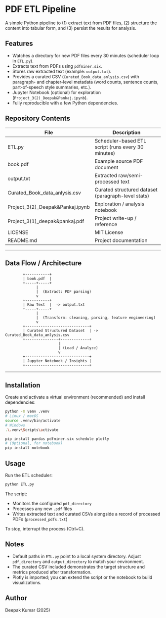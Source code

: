 # PDF ETL Pipeline

A simple Python pipeline to (1) extract text from PDF files, (2) structure the content into tabular form, and (3) persist the results for analysis.

## Features
- Watches a directory for new PDF files every 30 minutes (scheduler loop in `ETL.py`).
- Extracts text from PDFs using `pdfminer.six`.
- Stores raw extracted text (example: `output.txt`).
- Provides a curated CSV (`Curated_Book_data_anlysis.csv`) with paragraph- and chapter-level metadata (word counts, sentence counts, part-of-speech style summaries, etc.).
- Jupyter Notebook (optional) for exploration (`Project_3(2)_Deepak&Pankaj.ipynb`).
- Fully reproducible with a few Python dependencies.

## Repository Contents
| File | Description |
|------|-------------|
| ETL.py | Scheduler-based ETL script (runs every 30 minutes) |
| book.pdf | Example source PDF document |
| output.txt | Extracted raw/semi-processed text |
| Curated_Book_data_anlysis.csv | Curated structured dataset (paragraph-level stats) |
| Project_3(2)_Deepak&Pankaj.ipynb | Exploration / analysis notebook |
| Project_3(1)_deepak&pankaj.pdf | Project write-up / reference |
| LICENSE | MIT License |
| README.md | Project documentation |

---

## Data Flow / Architecture
```
        +-----------+
        | book.pdf  |
        +-----+-----+
              |
              |  (Extract: PDF parsing)
              v
        +-----------+
        | Raw Text  |  -> output.txt
        +-----+-----+
              |
              |  (Transform: cleaning, parsing, feature engineering)
              v
        +-----------------------------+
        | Curated Structured Dataset  | -> Curated_Book_data_anlysis.csv
        +---------------+-------------+
                        |
                        | (Load / Analyze)
                        v
        +-----------------------------+
        | Jupyter Notebook / Insights |
        +-----------------------------+
```

---

## Installation
Create and activate a virtual environment (recommended) and install dependencies:

```bash
python -m venv .venv
# Linux / macOS
source .venv/bin/activate
# Windows
.\.venv\Scripts\activate

pip install pandas pdfminer.six schedule plotly
# (Optional, for notebook)
pip install notebook
```

## Usage
Run the ETL scheduler:

```bash
python ETL.py
```

The script:
- Monitors the configured `pdf_directory`
- Processes any new `.pdf` files
- Writes extracted text and curated CSVs alongside a record of processed PDFs (`processed_pdfs.txt`)

To stop, interrupt the process (Ctrl+C).

## Notes
- Default paths in `ETL.py` point to a local system directory. Adjust `pdf_directory` and `output_directory` to match your environment.
- The curated CSV included demonstrates the target structure and metrics produced after transformation.
- Plotly is imported; you can extend the script or the notebook to build visualizations.

## Author
Deepak Kumar (2025)
